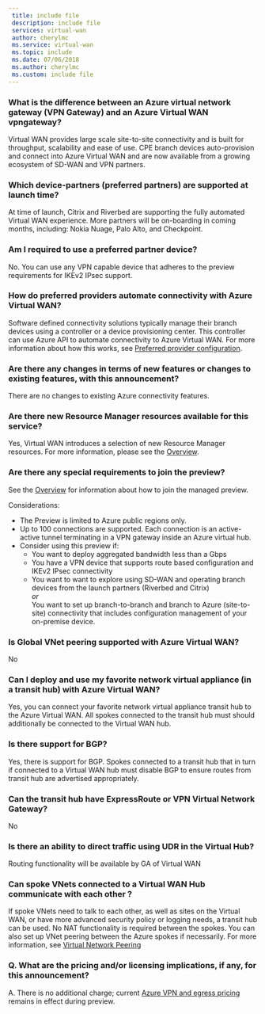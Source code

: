 ```yaml
---
 title: include file
 description: include file
 services: virtual-wan
 author: cherylmc
 ms.service: virtual-wan
 ms.topic: include
 ms.date: 07/06/2018
 ms.author: cherylmc
 ms.custom: include file
---
```



### What is the difference between an Azure virtual network gateway (VPN Gateway) and an Azure Virtual WAN vpngateway?

Virtual WAN provides large scale site-to-site connectivity and is built for throughput, scalability and ease of use. CPE branch devices auto-provision and connect into Azure Virtual WAN and are now available from a growing ecosystem of SD-WAN and VPN partners.

### Which device-partners (preferred partners) are supported at launch time? 

At time of launch, Citrix and Riverbed are supporting the fully automated Virtual WAN experience. More partners will be on-boarding in coming months, including: Nokia Nuage, Palo Alto, and Checkpoint. 

### Am I required to use a preferred partner device?

No. You can use any VPN capable device that adheres to the preview requirements for IKEv2 IPsec support.

### How do preferred providers automate connectivity with Azure Virtual WAN?

Software defined connectivity solutions typically manage their branch devices using a controller or a device provisioning center. This controller can use Azure API to automate connectivity to Azure Virtual WAN. For more information about how this works, see [Preferred provider configuration](virtual-wan-configure-vwan-providers.md).

### Are there any changes in terms of new features or changes to existing features, with this announcement?   

There are no changes to existing Azure connectivity features.

### Are there new Resource Manager resources available for this service?
  
Yes, Virtual WAN introduces a selection of new Resource Manager resources. For more information, please see the [Overview](https://go.microsoft.com/fwlink/p/?LinkId=2004389).

### Are there any special requirements to join the preview? 

See the [Overview](https://go.microsoft.com/fwlink/p/?LinkId=2004389) for information about how to join the managed preview.

Considerations:

* The Preview is limited to Azure public regions only.
* Up to 100 connections are supported. Each connection is an active-active tunnel terminating in a VPN gateway inside an Azure virtual hub.
* Consider using this preview if:
  * You want to deploy aggregated bandwidth less than a Gbps
  * You have a VPN device that supports route based configuration and IKEv2 IPsec connectivity
  * You want to want to explore using SD-WAN and operating branch devices from the launch partners (Riverbed and Citrix)<br>*or*<br>You want to set up branch-to-branch and branch to Azure (site-to-site) connectivity that includes configuration management of your on-premise device.

### Is Global VNet peering supported with Azure Virtual WAN? 
 No

### Can I deploy and use my favorite network virtual appliance (in a transit hub) with Azure Virtual WAN?

Yes, you can connect your favorite network virtual appliance transit hub to the Azure Virtual WAN. All spokes connected to the transit hub must should additionally be connected to the Virtual WAN hub.

### Is there support for BGP?
Yes, there is support for BGP. Spokes connected to a transit hub that in turn if connected to a Virtual WAN hub must disable BGP to ensure routes from transit hub are advertised appropriately.

### Can the transit hub have ExpressRoute or VPN Virtual Network Gateway?
No

### Is there an ability to direct traffic using UDR in the Virtual Hub? 
Routing functionality will be available by GA of Virtual WAN

### Can spoke VNets connected to a Virtual WAN Hub communicate with each other ?
If spoke VNets need to talk to each other, as well as sites on the Virtual WAN, or have more advanced security policy or logging needs, a transit hub can be used. No NAT functionality is required between the spokes. You can also set up VNet peering between the Azure spokes if necessarily. For more information, see [Virtual Network Peering](../articles/virtual-network/virtual-network-peering-overview.md)

### Q. What are the pricing and/or licensing implications, if any, for this announcement?
 
A. There is no additional charge; current [Azure VPN and egress pricing](https://azure.microsoft.com/pricing/details/vpn-gateway/) remains in effect during preview.